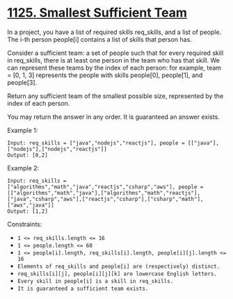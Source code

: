 # [1125. Smallest Sufficient Team](https://leetcode.com/problems/smallest-sufficient-team/)

In a project, you have a list of required skills req_skills, and a list of people.  The i-th person people[i] contains a list of skills that person has.

Consider a sufficient team: a set of people such that for every required skill in req_skills, there is at least one person in the team who has that skill.  We can represent these teams by the index of each person: for example, team = [0, 1, 3] represents the people with skills people[0], people[1], and people[3].

Return any sufficient team of the smallest possible size, represented by the index of each person.

You may return the answer in any order.  It is guaranteed an answer exists.

Example 1:

```text
Input: req_skills = ["java","nodejs","reactjs"], people = [["java"],["nodejs"],["nodejs","reactjs"]]
Output: [0,2]
```

Example 2:

```text
Input: req_skills = ["algorithms","math","java","reactjs","csharp","aws"], people = [["algorithms","math","java"],["algorithms","math","reactjs"],["java","csharp","aws"],["reactjs","csharp"],["csharp","math"],["aws","java"]]
Output: [1,2]
```

Constraints:

- `1 <= req_skills.length <= 16`
- `1 <= people.length <= 60`
- `1 <= people[i].length, req_skills[i].length, people[i][j].length <= 16`
- `Elements of req_skills and people[i] are (respectively) distinct.`
- `req_skills[i][j], people[i][j][k] are lowercase English letters.`
- `Every skill in people[i] is a skill in req_skills.`
- `It is guaranteed a sufficient team exists.`
